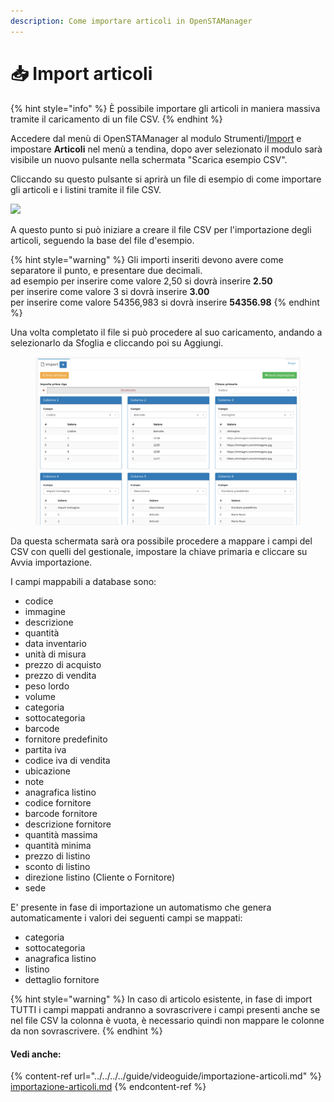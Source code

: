 ```yaml
---
description: Come importare articoli in OpenSTAManager
---
```


# 📥 Import articoli

{% hint style="info" %}
È possibile importare gli articoli in maniera massiva tramite il caricamento di un file CSV.
{% endhint %}

Accedere dal menù di OpenSTAManager al modulo Strumenti/[Import](./) e impostare **Articoli** nel menù a tendina, dopo aver selezionato il modulo sarà visibile un nuovo pulsante nella schermata "Scarica esempio CSV".

Cliccando su questo pulsante si aprirà un file di esempio di come importare gli articoli e i listini tramite il file CSV.

![](https://firebasestorage.googleapis.com/v0/b/gitbook-x-prod.appspot.com/o/spaces%2F-LZJeLg23eVDvrCv74U7-887967055%2Fuploads%2Fe7Aad6qn1TB3J72HMwdI%2Ffile.png?alt=media)

A questo punto si può iniziare a creare il file CSV per l'importazione degli articoli, seguendo la base del file d'esempio.

{% hint style="warning" %}
Gli importi inseriti devono avere come separatore il punto, e presentare due decimali.\
ad esempio per inserire come valore 2,50 si dovrà inserire **2.50**\
per inserire come valore 3 si dovrà inserire **3.00**\
per inserire come valore 54356,983 si dovrà inserire **54356.98**
{% endhint %}

Una volta completato il file si può procedere al suo caricamento, andando a selezionarlo da Sfoglia e cliccando poi su Aggiungi.

<figure><img src="../../../../.gitbook/assets/immagine (455).png" alt=""><figcaption></figcaption></figure>

Da questa schermata sarà ora possibile procedere a mappare i campi del CSV con quelli del gestionale, impostare la chiave primaria e cliccare su Avvia importazione.

I campi mappabili a database sono:

* codice
* immagine
* descrizione
* quantità
* data inventario
* unità di misura
* prezzo di acquisto
* prezzo di vendita
* peso lordo
* volume
* categoria
* sottocategoria
* barcode
* fornitore predefinito
* partita iva
* codice iva di vendita
* ubicazione
* note
* anagrafica listino
* codice fornitore
* barcode fornitore
* descrizione fornitore
* quantità massima
* quantità minima
* prezzo di listino
* sconto di listino
* direzione listino (Cliente o Fornitore)
* sede&#x20;

E' presente in fase di importazione un automatismo che genera automaticamente i valori dei seguenti campi se mappati:

* categoria
* sottocategoria
* anagrafica listino
* listino
* dettaglio fornitore

{% hint style="warning" %}
In caso di articolo esistente, in fase di import TUTTI i campi mappati andranno a sovrascrivere i campi presenti anche se nel file CSV la colonna è vuota, è necessario quindi non mappare le colonne da non sovrascrivere.
{% endhint %}

#### Vedi anche:&#x20;

{% content-ref url="../../../../guide/videoguide/importazione-articoli.md" %}
[importazione-articoli.md](../../../../guide/videoguide/importazione-articoli.md)
{% endcontent-ref %}
